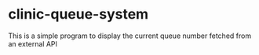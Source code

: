 # clinic-queue-system

This is a simple program to display the current queue number fetched from an external API